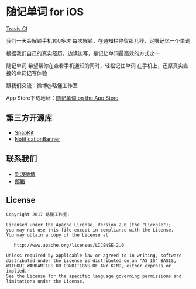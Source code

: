 # 随记单词 for iOS
[Travis CI](https://travis-ci.org/woodyyan/oneword.svg?branch=master)

我们一天会解锁手机100多次
每次解锁，在通知栏停留那几秒，足够记忆一个单词

根据我们自己的真实经历，边读边写，是记忆单词最高效的方式之一

随记单词
希望帮你在查看手机通知的同时，轻松记住单词
在手机上，还原真实直接的单词记写体验

跟我们交流：微博@略懂工作室

App Store下载地址：[随记单词 on the App Store](https://itunes.apple.com/us/app/%E9%9A%8F%E8%AE%B0%E5%8D%95%E8%AF%8D/id1227214796?l=zh&ls=1&mt=8)

## 第三方开源库

* [SnapKit](https://github.com/SnapKit/SnapKit)
* [NotificationBanner](https://github.com/Daltron/NotificationBanner)

## 联系我们
* [新浪微博](http://weibo.com/u/5613355795)
* [邮箱](easystudio@outlook.com)

## License

```
Copyright 2017 略懂工作室.

Licensed under the Apache License, Version 2.0 (the "License");
you may not use this file except in compliance with the License.
You may obtain a copy of the License at

   http://www.apache.org/licenses/LICENSE-2.0

Unless required by applicable law or agreed to in writing, software
distributed under the License is distributed on an "AS IS" BASIS,
WITHOUT WARRANTIES OR CONDITIONS OF ANY KIND, either express or implied.
See the License for the specific language governing permissions and
limitations under the License.
```
